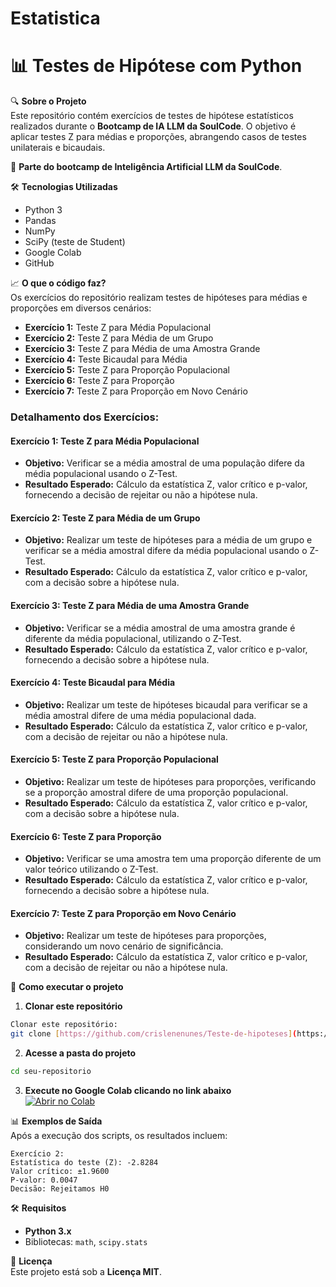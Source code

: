 # Estatistica
# 📊 Testes de Hipótese com Python

🔍 **Sobre o Projeto**  
Este repositório contém exercícios de testes de hipótese estatísticos realizados durante o **Bootcamp de IA LLM da SoulCode**. O objetivo é aplicar testes Z para médias e proporções, abrangendo casos de testes unilaterais e bicaudais.

📌 **Parte do bootcamp de Inteligência Artificial LLM da SoulCode**.

🛠 **Tecnologias Utilizadas**  
- Python 3  
- Pandas  
- NumPy  
- SciPy (teste de Student)  
- Google Colab  
- GitHub  

📈 **O que o código faz?**  
Os exercícios do repositório realizam testes de hipóteses para médias e proporções em diversos cenários:

- **Exercício 1:** Teste Z para Média Populacional
- **Exercício 2:** Teste Z para Média de um Grupo
- **Exercício 3:** Teste Z para Média de uma Amostra Grande
- **Exercício 4:** Teste Bicaudal para Média
- **Exercício 5:** Teste Z para Proporção Populacional
- **Exercício 6:** Teste Z para Proporção
- **Exercício 7:** Teste Z para Proporção em Novo Cenário

### Detalhamento dos Exercícios:

#### **Exercício 1:** Teste Z para Média Populacional
- **Objetivo:** Verificar se a média amostral de uma população difere da média populacional usando o Z-Test.
- **Resultado Esperado:** Cálculo da estatística Z, valor crítico e p-valor, fornecendo a decisão de rejeitar ou não a hipótese nula.

#### **Exercício 2:** Teste Z para Média de um Grupo
- **Objetivo:** Realizar um teste de hipóteses para a média de um grupo e verificar se a média amostral difere da média populacional usando o Z-Test.
- **Resultado Esperado:** Cálculo da estatística Z, valor crítico e p-valor, com a decisão sobre a hipótese nula.

#### **Exercício 3:** Teste Z para Média de uma Amostra Grande
- **Objetivo:** Verificar se a média amostral de uma amostra grande é diferente da média populacional, utilizando o Z-Test.
- **Resultado Esperado:** Cálculo da estatística Z, valor crítico e p-valor, fornecendo a decisão sobre a hipótese nula.

#### **Exercício 4:** Teste Bicaudal para Média
- **Objetivo:** Realizar um teste de hipóteses bicaudal para verificar se a média amostral difere de uma média populacional dada.
- **Resultado Esperado:** Cálculo da estatística Z, valor crítico e p-valor, com a decisão de rejeitar ou não a hipótese nula.

#### **Exercício 5:** Teste Z para Proporção Populacional
- **Objetivo:** Realizar um teste de hipóteses para proporções, verificando se a proporção amostral difere de uma proporção populacional.
- **Resultado Esperado:** Cálculo da estatística Z, valor crítico e p-valor, com a decisão sobre a hipótese nula.

#### **Exercício 6:** Teste Z para Proporção
- **Objetivo:** Verificar se uma amostra tem uma proporção diferente de um valor teórico utilizando o Z-Test.
- **Resultado Esperado:** Cálculo da estatística Z, valor crítico e p-valor, fornecendo a decisão sobre a hipótese nula.

#### **Exercício 7:** Teste Z para Proporção em Novo Cenário
- **Objetivo:** Realizar um teste de hipóteses para proporções, considerando um novo cenário de significância.
- **Resultado Esperado:** Cálculo da estatística Z, valor crítico e p-valor, com a decisão de rejeitar ou não a hipótese nula.

🚀 **Como executar o projeto**  
1. **Clonar este repositório**  
```bash
Clonar este repositório:  
git clone [https://github.com/crislenenunes/Teste-de-hipoteses](https://github.com/crislenenunes/Teste-de-hipoteses)
```
2. **Acesse a pasta do projeto**  
```bash
cd seu-repositorio
```
3. **Execute no Google Colab clicando no link abaixo**  
[![Abrir no Colab](https://colab.research.google.com/assets/colab-badge.svg)](https://colab.research.google.com/drive/1qSE1yrzI0YR1tmw0pKKcW9_s95vbivXp#scrollTo=Z6jDiyLw3lii)


📊 **Exemplos de Saída**  
Após a execução dos scripts, os resultados incluem:  
```
Exercício 2:
Estatística do teste (Z): -2.8284
Valor crítico: ±1.9600
P-valor: 0.0047
Decisão: Rejeitamos H0
```

🛠 **Requisitos**  
- **Python 3.x**  
- Bibliotecas: `math`, `scipy.stats`

📜 **Licença**  
Este projeto está sob a **Licença MIT**.



